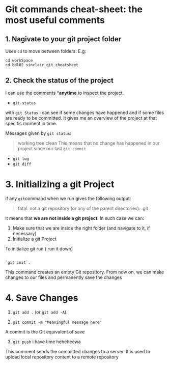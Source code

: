 # Git commands cheat-sheet: the most useful comments

## 1. Nagivate to your git project folder

Usee `cd` to  move between folders. E.g:
```
cd workSpace
cd bdl02 sinclair_git_cheatsheet
```

## 2. Check the status of the project

I can use the comments ***anytime** to inspect the project.

- `git status`

with `git Status` i can see if some changes have happened and if some files are ready to be committed.
It gives me an overview of the project at that specific moment in time.

Messages given by `git status`:
> working tree clean
This means that no change has happened in our project since our last `git commit`

- `git log`
- `git diff`

# 3. Initializing a git Project 
if any `git`command when we run gives the following output:
>fatal: not a git repository (or any of the parent directories): .git

it means that **we are not inside a git project**.
In such case we can:

1. Make sure that we are inside the right folder (and navigate to it, if necessary)
2. Initialize a git Project

To initialize git run ( run it down)
```

`git init`.
```
This command creates an empty Git repository. From now on, we can make changes to our files and permanently  save the changes

# 4. Save Changes

1. `git add .` (or `git add -A`). 

2. `git commit -m "Meaningful message here"`

A commit is the Git equivalent of save

3. `git push` i have time
heheheewa

This comment sends the committed changes to a server. It is used to upload local repository content to a remote repository